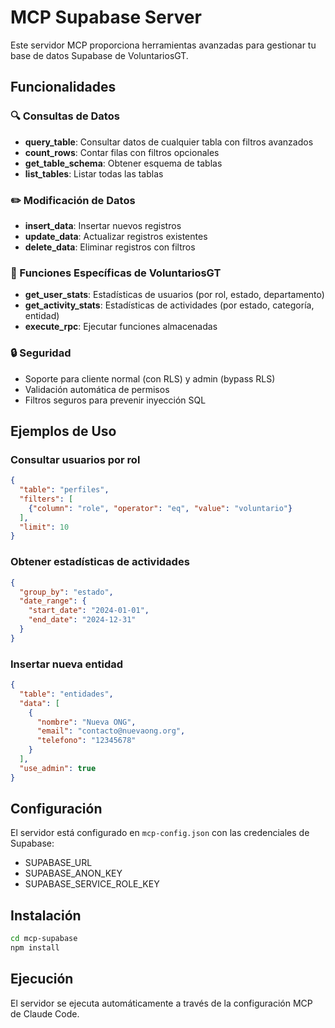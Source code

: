 # MCP Supabase Server

Este servidor MCP proporciona herramientas avanzadas para gestionar tu base de datos Supabase de VoluntariosGT.

## Funcionalidades

### 🔍 Consultas de Datos
- **query_table**: Consultar datos de cualquier tabla con filtros avanzados
- **count_rows**: Contar filas con filtros opcionales
- **get_table_schema**: Obtener esquema de tablas
- **list_tables**: Listar todas las tablas

### ✏️ Modificación de Datos
- **insert_data**: Insertar nuevos registros
- **update_data**: Actualizar registros existentes
- **delete_data**: Eliminar registros con filtros

### 🎯 Funciones Específicas de VoluntariosGT
- **get_user_stats**: Estadísticas de usuarios (por rol, estado, departamento)
- **get_activity_stats**: Estadísticas de actividades (por estado, categoría, entidad)
- **execute_rpc**: Ejecutar funciones almacenadas

### 🔒 Seguridad
- Soporte para cliente normal (con RLS) y admin (bypass RLS)
- Validación automática de permisos
- Filtros seguros para prevenir inyección SQL

## Ejemplos de Uso

### Consultar usuarios por rol
```json
{
  "table": "perfiles",
  "filters": [
    {"column": "role", "operator": "eq", "value": "voluntario"}
  ],
  "limit": 10
}
```

### Obtener estadísticas de actividades
```json
{
  "group_by": "estado",
  "date_range": {
    "start_date": "2024-01-01",
    "end_date": "2024-12-31"
  }
}
```

### Insertar nueva entidad
```json
{
  "table": "entidades",
  "data": [
    {
      "nombre": "Nueva ONG",
      "email": "contacto@nuevaong.org",
      "telefono": "12345678"
    }
  ],
  "use_admin": true
}
```

## Configuración

El servidor está configurado en `mcp-config.json` con las credenciales de Supabase:
- SUPABASE_URL
- SUPABASE_ANON_KEY  
- SUPABASE_SERVICE_ROLE_KEY

## Instalación

```bash
cd mcp-supabase
npm install
```

## Ejecución

El servidor se ejecuta automáticamente a través de la configuración MCP de Claude Code.